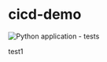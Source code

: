# cicd-demo

![Python application - tests](https://github.com/cn-dino/cicd-demo/workflows/Python%20application%20-%20tests/badge.svg)

test1

